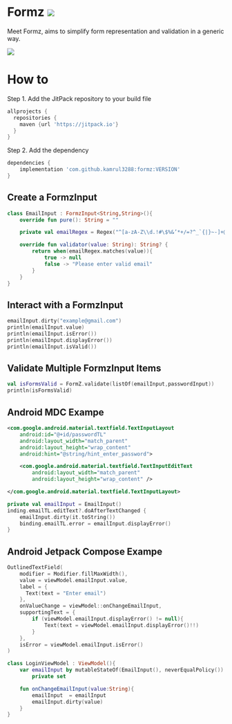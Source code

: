 # Formz [![](https://jitpack.io/v/kamrul3288/formz.svg)](https://jitpack.io/#kamrul3288/formz)
Meet Formz,  aims to simplify form representation and validation in a generic way.

![](https://media.giphy.com/media/v1.Y2lkPTc5MGI3NjExbTF1eW82OHVheHdlNTJiaHZ1bXBpdXhuazhwaWl4c25yOWM0NzkwdSZlcD12MV9pbnRlcm5hbF9naWZfYnlfaWQmY3Q9Zw/Rutixd2qCmQwtWvweD/giphy.gif)

# How to
Step 1. Add the JitPack repository to your build file
```gradle
allprojects {
  repositories {
    maven {url 'https://jitpack.io'}
  }
}
```
Step 2. Add the dependency
```gradle
dependencies {
    implementation 'com.github.kamrul3288:formz:VERSION'
}
 ```
## Create a FormzInput
```kotlin
class EmailInput : FormzInput<String,String>(){
    override fun pure(): String = ""

    private val emailRegex = Regex("^[a-zA-Z\\d.!#\$%&’*+/=?^_`{|}~-]+@[a-zA-Z\\d-]+(?:\\.[a-zA-Z\\d-]+)*\$")

    override fun validator(value: String): String? {
        return when(emailRegex.matches(value)){
            true -> null
            false -> "Please enter valid email"
        }
    }
}
```

## Interact with a FormzInput
```kotlin
emailInput.dirty("example@gmail.com")
println(emailInput.value)
println(emailInput.isError())
println(emailInput.displayError())
println(emailInput.isValid())
```
## Validate Multiple FormzInput Items
```kotlin
val isFormsValid = FormZ.validate(listOf(emailInput,passwordInput))
println(isFormsValid)
```

## Android MDC Exampe
```xml
<com.google.android.material.textfield.TextInputLayout
    android:id="@+id/passwordTL"
    android:layout_width="match_parent"
    android:layout_height="wrap_content"
    android:hint="@string/hint_enter_password">

    <com.google.android.material.textfield.TextInputEditText
        android:layout_width="match_parent"
        android:layout_height="wrap_content" />

</com.google.android.material.textfield.TextInputLayout>
```
```kotlin
private val emailInput = EmailInput()
inding.emailTL.editText?.doAfterTextChanged {
    emailInput.dirty(it.toString())
    binding.emailTL.error = emailInput.displayError()
}
```
## Android Jetpack Compose Exampe
```kotlin
OutlinedTextField(
    modifier = Modifier.fillMaxWidth(),
    value = viewModel.emailInput.value,
    label = {
      Text(text = "Enter email")
    },
    onValueChange = viewModel::onChangeEmailInput,
    supportingText = {
        if (viewModel.emailInput.displayError() != null){
            Text(text = viewModel.emailInput.displayError()!!)
        }
    },
    isError = viewModel.emailInput.isError()
)
```
```kotlin
class LoginViewModel : ViewModel(){
    var emailInput by mutableStateOf(EmailInput(), neverEqualPolicy())
        private set

    fun onChangeEmailInput(value:String){
        emailInput  = emailInput
        emailInput.dirty(value)
    }
}
```





















